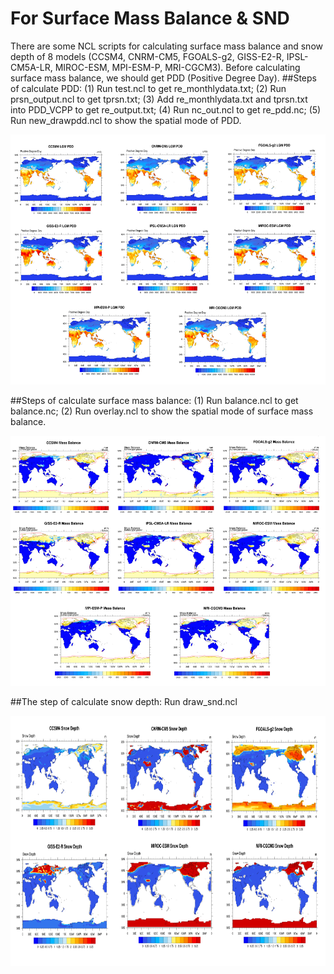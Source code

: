 For Surface Mass Balance & SND
==============================
There are some NCL scripts for calculating surface mass balance and snow depth of 8 models (CCSM4, CNRM-CM5, FGOALS-g2, GISS-E2-R, IPSL-CM5A-LR, MIROC-ESM, MPI-ESM-P, MRI-CGCM3). Before calculating surface mass balance, we should get PDD (Positive Degree Day).
##Steps of calculate PDD:
(1) Run test.ncl to get re_monthlydata.txt;
(2) Run prsn_output.ncl to get tprsn.txt;
(3) Add re_monthlydata.txt and tprsn.txt into PDD_VCPP to get re_output.txt;
(4) Run nc_out.ncl to get re_pdd.nc;
(5) Run new_drawpdd.ncl to show the spatial mode of PDD.

<img src='mdimage/PDD.png' height='400px'/>

##Steps of calculate surface mass balance:
(1) Run balance.ncl to get balance.nc;
(2) Run overlay.ncl to show the spatial mode of surface mass balance.

<img src='mdimage/Mass balance.png' height='400px'/>

##The step of calculate snow depth:
Run draw_snd.ncl

<img src='mdimage/SND.png' height='400px'/>
